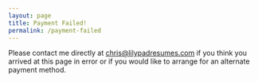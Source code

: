 ```yaml
---
layout: page
title: Payment Failed!
permalink: /payment-failed
---
```


Please contact me directly at [chris@lilypadresumes.com](mailto:chris@lilypadresumes.com) if you think you arrived at this page in error or if you would like to arrange for an alternate payment method.
